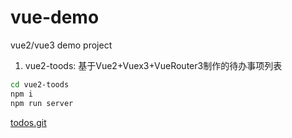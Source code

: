 # vue-demo
vue2/vue3 demo project

1. vue2-toods: 基于Vue2+Vuex3+VueRouter3制作的待办事项列表
```bash
cd vue2-toods
npm i
npm run server
```

[todos.git](./assets/vu2-todos.gif)